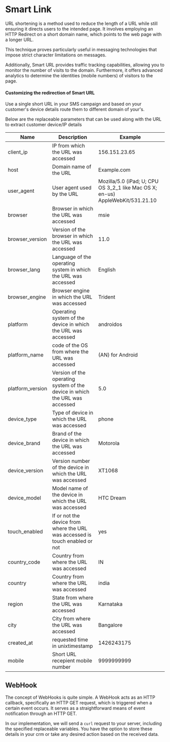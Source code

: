 # Smart Link

URL shortening is a method used to reduce the length of a URL while still ensuring it directs users to the intended page. It involves employing an HTTP Redirect on a short domain name, which points to the web page with a longer URL.

This technique proves particularly useful in messaging technologies that impose strict character limitations on messages.

Additionally, Smart URL provides traffic tracking capabilities, allowing you to monitor the number of visits to the domain. Furthermore, it offers advanced analytics to determine the identities (mobile numbers) of visitors to the page.

#### Customizing the redirection of Smart URL

Use a single short URL in your SMS campaign and based on your customer's device details route them to different domain of your's.

Below are the replaceable parameters that can be used along with the URL to extract customer device/IP details

|Name|Description|Example|
|--- |--- |--- |
|client_ip|IP from which the URL was accessed|156.151.23.65|
|host|Domain name of the URL|Example.com|
|user_agent|User agent used by the URL|Mozilla/5.0 (iPad; U; CPU OS 3_2_1 like Mac OS X; en-us) AppleWebKit/531.21.10|
|browser|Browser in which the URL was accessed|msie|
|browser_version|Version of the browser in which the URL was accessed|11.0|
|browser_lang|Language of the operating system in which the URL was accessed|English|
|browser_engine|Browser engine in which the URL was accessed|Trident|
|platform|Operating system of the device in which the URL was accessed|androidos|
|platform_name|code of the OS from where the URL was accessed|(AN) for Android|
|platform_version|Version of the operating system of the device in which the URL was accessed|5.0|
|device_type|Type of device in which the URL was accessed|phone|
|device_brand|Brand of the device in which the URL was accessed|Motorola|
|device_version|Version number of the device in which the URL was accessed|XT1068|
|device_model|Model name of the device in which the URL was accessed|HTC Dream|
|touch_enabled|If or not the device from where the URL was accessed is touch enabled or not|yes|
|country_code|Country from where the URL was accessed|IN|
|country|Country from where the URL was accessed|india|
|region|State from where the URL was accessed|Karnataka|
|city|City from where the URL was accessed|Bangalore|
|created_at|requested time in unixtimestamp|1426243175|
|mobile|Short URL recepient mobile number|9999999999|

## WebHook

The concept of WebHooks is quite simple. A WebHook acts as an HTTP callback, specifically an HTTP GET request, which is triggered when a certain event occurs. It serves as a straightforward means of event notification through an HTTP GET.

In our implementation, we will send a `curl` request to your server, including the specified replaceable variables. You have the option to store these details in your crm or take any desired action based on the received data.
